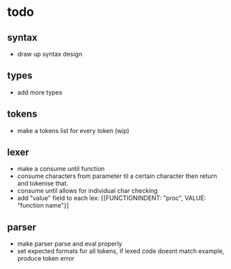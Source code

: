 # todo

## syntax
* draw up syntax design

## types
* add more types

## tokens
* make a tokens list for every token (wip)

## lexer
* make a consume until function
* consume characters from parameter til
a certain character then return and tokenise that.
* consume until allows for individual char checking
* add "value" field to each lex:
[{FUNCTIONINDENT: "proc", VALUE: "function name"}]

## parser
* make parser parse and eval properly
* set expected formats for all tokens, if lexed
code doesnt match example, produce token error
